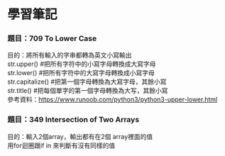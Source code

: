# 學習筆記
### 題目：709 To Lower Case <br>
目的：將所有輸入的字串都轉為英文小寫輸出<br>
str.upper()          #把所有字符中的小寫字母轉換成大寫字母<br>
str.lower()          #把所有字符中的大寫字母轉換成小寫字母<br>
str.capitalize()     #把第一個字母轉換為大寫字母，其餘小寫<br>
str.title()          #把每個單字的第一個字母轉換為大写，其餘小寫<br>
參考資料：https://www.runoob.com/python3/python3-upper-lower.html<br>
### 題目：349 Intersection of Two Arrays<br>
目的：輸入2個array，輸出都有在2個 array裡面的值<br>
用for迴圈跟if in 來判斷有沒有同樣的值




